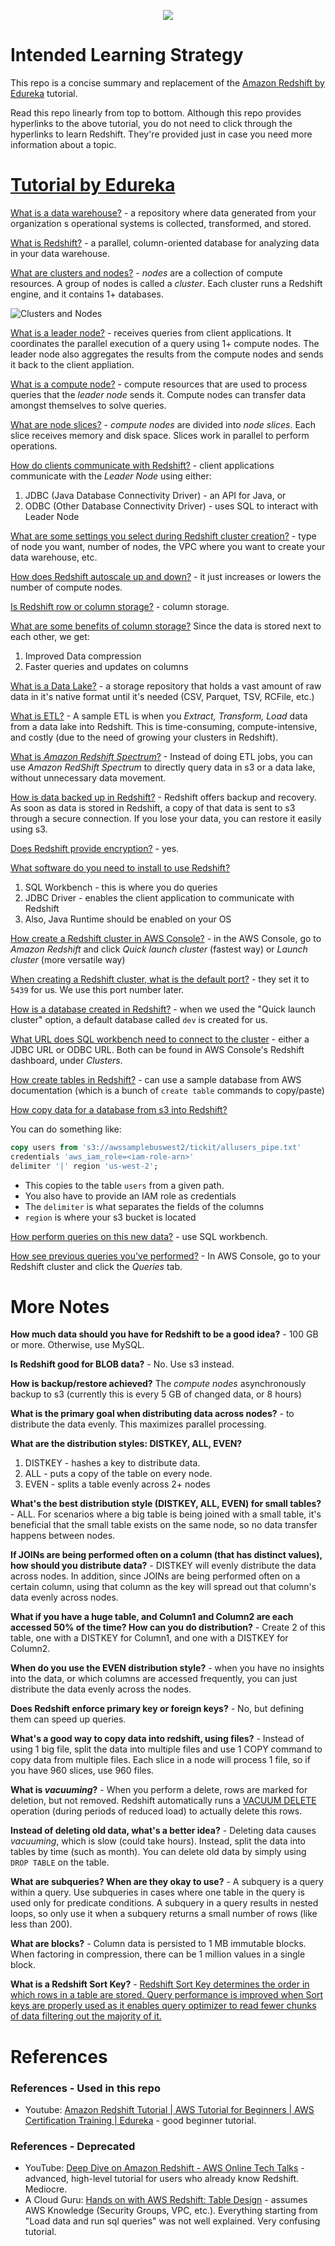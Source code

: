 <p align="center">
    <img src="images/redshift_logo.png">
</p>


# Intended Learning Strategy

This repo is a concise summary and replacement of the [Amazon Redshift by Edureka](https://www.youtube.com/watch?v=fc5WPKnbam8) tutorial.

Read this repo linearly from top to bottom. Although this repo provides hyperlinks to the above tutorial, you do not need to click through the hyperlinks to learn Redshift. They're provided just in case you need more information about a topic.


# [Tutorial by Edureka](https://www.youtube.com/watch?v=fc5WPKnbam8)

[What is a data warehouse?](https://youtu.be/fc5WPKnbam8?t=75) - a repository where data generated from your organization
s operational systems is collected, transformed, and stored.

[What is Redshift?](https://youtu.be/fc5WPKnbam8?t=349) - a parallel, column-oriented database for analyzing data in your data warehouse.

[What are clusters and nodes?](https://youtu.be/fc5WPKnbam8?t=381) - _nodes_ are a collection of compute resources. A group of nodes is called a _cluster_. Each cluster runs a Redshift engine, and it contains 1+ databases.

![Clusters and Nodes](./images/clustersAndNodes.png)

[What is a leader node?](https://youtu.be/fc5WPKnbam8?t=397) - receives queries from client applications. It coordinates the parallel execution of a query using 1+ compute nodes. The leader node also aggregates the results from the compute nodes and sends it back to the client appliation.

[What is a compute node?](https://youtu.be/fc5WPKnbam8?t=422) - compute resources that are used to process queries that the _leader node_ sends it. Compute nodes can transfer data amongst themselves to solve queries.

[What are node slices?](https://youtu.be/fc5WPKnbam8?t=435) - _compute nodes_ are divided into _node slices_. Each slice receives memory and disk space. Slices work in parallel to perform operations.

[How do clients communicate with Redshift?](https://youtu.be/fc5WPKnbam8?t=466) - client applications  communicate with the _Leader Node_ using either:

1. JDBC (Java Database Connectivity Driver) - an API for Java, or
1. ODBC (Other Database Connectivity Driver) - uses SQL to interact with Leader Node

[What are some settings you select during Redshift cluster creation?](https://youtu.be/fc5WPKnbam8?t=598) - type of node you want, number of nodes, the VPC where you want to create your data warehouse, etc.

[How does Redshift autoscale up and down?](https://youtu.be/fc5WPKnbam8?t=657) - it just increases or lowers the number of compute nodes.

[Is Redshift row or column storage?](https://youtu.be/fc5WPKnbam8?t=730) - column storage.

[What are some benefits of column storage?](https://youtu.be/fc5WPKnbam8?t=817) Since the data is stored next to each other, we get:
1. Improved Data compression
1. Faster queries and updates on columns

[What is a Data Lake?](https://youtu.be/fc5WPKnbam8?t=962) - a storage repository that holds a vast amount of raw data in it's native format until it's needed (CSV, Parquet, TSV, RCFile, etc.)

[What is ETL?](https://youtu.be/fc5WPKnbam8?t=977) - A sample ETL is when you _Extract, Transform, Load_ data from a data lake into Redshift. This is time-consuming, compute-intensive, and costly (due to the need of growing your clusters in Redshift).

[What is _Amazon Redshift Spectrum_?](https://youtu.be/fc5WPKnbam8?t=1012) - Instead of doing ETL jobs, you can use _Amazon RedShift Spectrum_ to directly query data in s3 or a data lake, without unnecessary data movement.

[How is data backed up in Redshift?](https://youtu.be/fc5WPKnbam8?t=1034) - Redshift offers backup and recovery. As soon as data is stored in Redshift, a copy of that data is sent to s3 through a secure connection. If you lose your data, you can restore it easily using s3.

[Does Redshift provide encryption?](https://youtu.be/fc5WPKnbam8?t=1059) - yes.

[What software do you need to install to use Redshift?](https://youtu.be/fc5WPKnbam8?t=1097)

1. SQL Workbench - this is where you do queries
1. JDBC Driver - enables the client application to communicate with Redshift
1. Also, Java Runtime should be enabled on your OS

[How create a Redshift cluster in AWS Console?](https://youtu.be/fc5WPKnbam8?t=1230) - in the AWS Console, go to _Amazon Redshift_ and click _Quick launch cluster_ (fastest way) or _Launch cluster_ (more versatile way)

[When creating a Redshift cluster, what is the default port?](https://youtu.be/fc5WPKnbam8?t=1348) - they set it to `5439` for us. We use this port number later.

[How is a database created in Redshift?](https://youtu.be/fc5WPKnbam8?t=1459) - when we used the "Quick launch cluster" option, a default database called `dev` is created for us.

[What URL does SQL workbench need to connect to the cluster](https://youtu.be/fc5WPKnbam8?t=1571) - either a JDBC URL or ODBC URL. Both can be found in AWS Console's Redshift dashboard, under _Clusters_.

[How create tables in Redshift?](https://youtu.be/fc5WPKnbam8?t=1669) - can use a sample database from AWS documentation (which is a bunch of `create table` commands to copy/paste)

[How copy data for a database from s3 into Redshift?](https://youtu.be/fc5WPKnbam8?t=1742)

You can do something like:

```sql
copy users from 's3://awssamplebuswest2/tickit/allusers_pipe.txt'
credentials 'aws_iam_role=<iam-role-arn>'
delimiter '|' region 'us-west-2';
```
- This copies to the table `users` from a given path.
- You also have to provide an IAM role as credentials
- The `delimiter` is what separates the fields of the columns
- `region` is where your s3 bucket is located

[How perform queries on this new data?](https://youtu.be/fc5WPKnbam8?t=1878) - use SQL workbench.

[How see previous queries you've performed?](https://youtu.be/fc5WPKnbam8?t=1981) - In AWS Console, go to your Redshift cluster and click the _Queries_ tab.


# More Notes

__How much data should you have for Redshift to be a good idea?__ - 100 GB or more. Otherwise, use MySQL.

__Is Redshift good for BLOB data?__ - No. Use s3 instead.

__How is backup/restore achieved?__ The _compute nodes_ asynchronously backup to s3 (currently this is every 5 GB of changed data, or 8 hours)

__What is the primary goal when distributing data across nodes?__ - to distribute the data evenly. This maximizes parallel processing.

__What are the distribution styles: DISTKEY, ALL, EVEN?__

1. DISTKEY - hashes a key to distribute data.
1. ALL - puts a copy of the table on every node.
1. EVEN - splits a table evenly across 2+ nodes

__What's the best distribution style (DISTKEY, ALL, EVEN) for small tables?__ - ALL. For scenarios where a big table is being joined with a small table, it's beneficial that the small table exists on the same node, so no data transfer happens between nodes.

__If JOINs are being performed often on a column (that has distinct values), how should you distribute data?__ - DISTKEY will evenly distribute the data across nodes. In addition, since JOINs are being performed often on a certain column, using that column as the key will spread out that column's data evenly across nodes.

__What if you have a huge table, and Column1 and Column2 are each accessed 50% of the time? How can you do distribution?__ - Create 2 of this table, one with a DISTKEY for Column1, and one with a DISTKEY for Column2.

__When do you use the EVEN distribution style?__ - when you have no insights into the data, or which columns are accessed frequently, you can just distribute the data evenly across the nodes.

__Does Redshift enforce primary key or foreign keys?__ - No, but defining them can speed up queries.

__What's a good way to copy data into redshift, using files?__ - Instead of using 1 big file, split the data into multiple files and use 1 COPY command to copy data from multiple files. Each slice in a node will process 1 file, so if you have 960 slices, use 960 files.

__What is _vacuuming_?__ - When you perform a delete, rows are marked for deletion, but not removed. Redshift automatically runs a [VACUUM DELETE](https://docs.aws.amazon.com/en_pv/redshift/latest/dg/t_Reclaiming_storage_space202.html) operation (during periods of reduced load) to actually delete this rows.

__Instead of deleting old data, what's a better idea?__ - Deleting data causes _vacuuming_, which is slow (could take hours). Instead, split the data into tables by time (such as month). You can delete old data by simply using `DROP TABLE` on the table.

__What are subqueries? When are they okay to use?__ - A subquery is a query within a query. Use subqueries in cases where one table in the query is used only for predicate conditions. A subquery in a query results in nested loops, so only use it when a subquery returns a small number of rows (like less than 200).

__What are blocks?__ - Column data is persisted to 1 MB immutable blocks. When factoring in compression, there can be 1 million values in a single block.

__What is a Redshift Sort Key?__ - [Redshift Sort Key determines the order in which rows in a table are stored. Query performance is improved when Sort keys are properly used as it enables query optimizer to read fewer chunks of data filtering out the majority of it.](https://hevodata.com/blog/redshift-sort-keys-choosing-best-sort-style/)

# References

### References - Used in this repo

- Youtube: [Amazon Redshift Tutorial | AWS Tutorial for Beginners | AWS Certification Training | Edureka](https://www.youtube.com/watch?v=fc5WPKnbam8) - good beginner tutorial.

### References - Deprecated

- YouTube: [Deep Dive on Amazon Redshift - AWS Online Tech Talks](https://www.youtube.com/watch?v=Hur-p3kGDTA) - advanced, high-level tutorial for users who already know Redshift. Mediocre.
- A Cloud Guru: [Hands on with AWS Redshift: Table Design](https://learn.acloud.guru/course/aws-redshift-table-design/dashboard) - assumes AWS Knowledge (Security Groups, VPC, etc.). Everything starting from "Load data and run sql queries" was not well explained. Very confusing tutorial.
